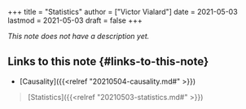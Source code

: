 +++
title = "Statistics"
author = ["Victor Vialard"]
date = 2021-05-03
lastmod = 2021-05-03
draft = false
+++

_This note does not have a description yet._


## Links to this note {#links-to-this-note}

-   [Causality]({{<relref "20210504-causality.md#" >}})

> [Statistics]({{<relref "20210503-statistics.md#" >}})
